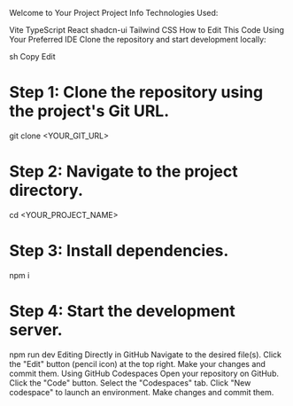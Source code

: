 Welcome to Your Project
Project Info
Technologies Used:

Vite
TypeScript
React
shadcn-ui
Tailwind CSS
How to Edit This Code
Using Your Preferred IDE
Clone the repository and start development locally:

sh
Copy
Edit
# Step 1: Clone the repository using the project's Git URL.
git clone <YOUR_GIT_URL>

# Step 2: Navigate to the project directory.
cd <YOUR_PROJECT_NAME>

# Step 3: Install dependencies.
npm i

# Step 4: Start the development server.
npm run dev
Editing Directly in GitHub
Navigate to the desired file(s).
Click the "Edit" button (pencil icon) at the top right.
Make your changes and commit them.
Using GitHub Codespaces
Open your repository on GitHub.
Click the "Code" button.
Select the "Codespaces" tab.
Click "New codespace" to launch an environment.
Make changes and commit them.
